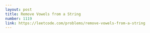 ```yaml
---
layout: post
title: Remove Vowels from a String
number: 1119
link: https://leetcode.com/problems/remove-vowels-from-a-string
---
```

